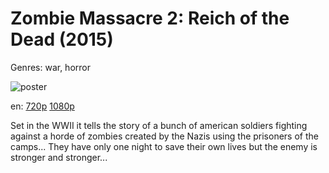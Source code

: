 # Zombie Massacre 2: Reich of the Dead (2015)

Genres: war, horror

![poster](http://image.tmdb.org/t/p/w500/24U8jAZSaKg0ieB1VdEg8QQYdze.jpg)

en:
  [720p](magnet:?xt=urn:btih:1ee71830958e4fc200de2d71c44f504f196fb27e&dn=Zombie+Massacre+2%3A+Reich+of+the+Dead+%282015%29+720p+BrRip+x264+-+YIFY&tr=udp%3A%2F%2Ftracker.openbittorrent.com%3A80%2Fannounce&tr=udp%3A%2F%2Fglotorrents.pw%3A6969%2Fannounce&tr=udp%3A%2F%2Ftracker.openbittorrent.com%3A80%2Fannounce&tr=udp%3A%2F%2Ftracker.opentrackr.org%3A1337%2Fannounce&tr=udp%3A%2F%2Fzer0day.to%3A1337%2Fannounce&tr=udp%3A%2F%2Ftracker.coppersurfer.tk%3A6969%2Fannounce)
  [1080p](magnet:?xt=urn:btih:6c5d7bbb7864fcd6303a5b0f6a4be53f036af292&dn=Zombie+Massacre+2%3A+Reich+of+the+Dead+%282015%29+1080p+BrRip+x264+-+YIFY&tr=udp%3A%2F%2Ftracker.openbittorrent.com%3A80%2Fannounce&tr=udp%3A%2F%2Fglotorrents.pw%3A6969%2Fannounce&tr=udp%3A%2F%2Ftracker.openbittorrent.com%3A80%2Fannounce&tr=udp%3A%2F%2Ftracker.opentrackr.org%3A1337%2Fannounce&tr=udp%3A%2F%2Fzer0day.to%3A1337%2Fannounce&tr=udp%3A%2F%2Ftracker.coppersurfer.tk%3A6969%2Fannounce)
  


Set in the WWII it tells the story of a bunch of american soldiers fighting against a horde of zombies created by the Nazis using the prisoners of the camps... They have only one night to save their own lives but the enemy is stronger and stronger...